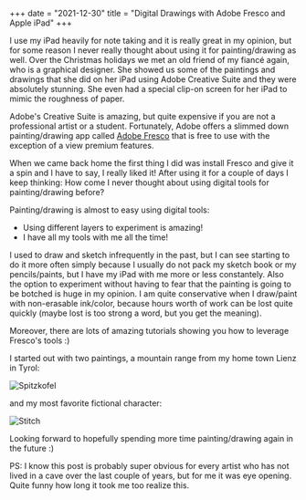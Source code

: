 +++
date = "2021-12-30"
title = "Digital Drawings with Adobe Fresco and Apple iPad"
+++

I use my iPad heavily for note taking and it is really great in my opinion, but for some reason I never really thought about using it for painting/drawing as well. Over the Christmas holidays we met an old friend of my fiancé again, who is a graphical designer. She showed us some of the paintings and drawings that she did on her iPad using Adobe Creative Suite and they were absolutely stunning. She even had a special clip-on screen for her iPad to mimic the roughness of paper. 

Adobe's Creative Suite is amazing, but quite expensive if you are not a professional artist or a student. Fortunately, Adobe offers a slimmed down painting/drawing app called [Adobe Fresco](https://www.adobe.com/products/fresco.html) that is free to use with the exception of a view premium features.

When we came back home the first thing I did was install Fresco and give it a spin and I have to say, I really liked it! After using it for a couple of days I keep thinking: How come I never thought about using digital tools for painting/drawing before?

Painting/drawing is almost to easy using digital tools:

- Using different layers to experiment is amazing!
- I have all my tools with me all the time!

I used to draw and sketch infrequently in the past, but I can see starting to do it more often simply because I usually do not pack my sketch book or my pencils/paints, but I have my iPad with me more or less constantely. Also the option to experiment without having to fear that the painting is going to be botched is huge in my opinion. I am quite conservative when I draw/paint with non-erasable ink/color, because hours worth of work can be lost quite quickly (maybe lost is too strong a word, but you get the meaning).

Moreover, there are lots of amazing tutorials showing you how to leverage Fresco's tools :)

I started out with two paintings, a mountain range from my home town Lienz in Tyrol:

![Spitzkofel](/img/fresco-spitzkofel.jpg)

and my most favorite fictional character:

![Stitch](/img/fresco-stitch.jpg)

Looking forward to hopefully spending more time painting/drawing again in the future :)


PS: I know this post is probably super obvious for every artist who has not lived in a cave over the last couple of years, but for me it was eye opening. Quite funny how long it took me too realize this.